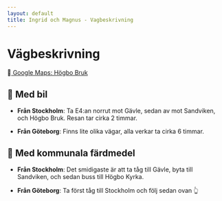 ```yaml
---
layout: default
title: Ingrid och Magnus - Vagbeskrivning
---
```


# Vägbeskrivning

📍<a target="_blank" href="https://www.google.com/maps/place/H%C3%B6gbo+Brukshotell+%26+Spa/@60.6723317,16.8097982,17z/data=!3m1!4b1!4m9!3m8!1s0x4660caf5ce2f3549:0x111494aabca4f1e4!5m2!4m1!1i2!8m2!3d60.6723291!4d16.8123731!16s%2Fg%2F11dykkldf?entry=ttu&g_ep=EgoyMDI0MDgyNy4wIKXMDSoASAFQAw%3D%3D"> Google Maps: Högbo Bruk</a>

## 🚗 Med bil

- **Från Stockholm**: Ta E4:an norrut mot Gävle, sedan av mot Sandviken, och Högbo Bruk.
  Resan tar cirka 2 timmar.

- **Från Göteborg**: Finns lite olika vägar, alla verkar ta cirka 6 timmar.

## 🚃 Med kommunala färdmedel

- **Från Stockholm**: Det smidigaste är att ta tåg till Gävle, byta till Sandviken, och
  sedan buss till Högbo Kyrka.

- **Från Göteborg**: Ta först tåg till Stockholm och följ sedan ovan 👆
